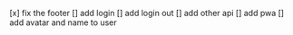 [x] fix the footer
[] add login
[] add login out
[] add other api
[] add pwa
[] add avatar and name to user
